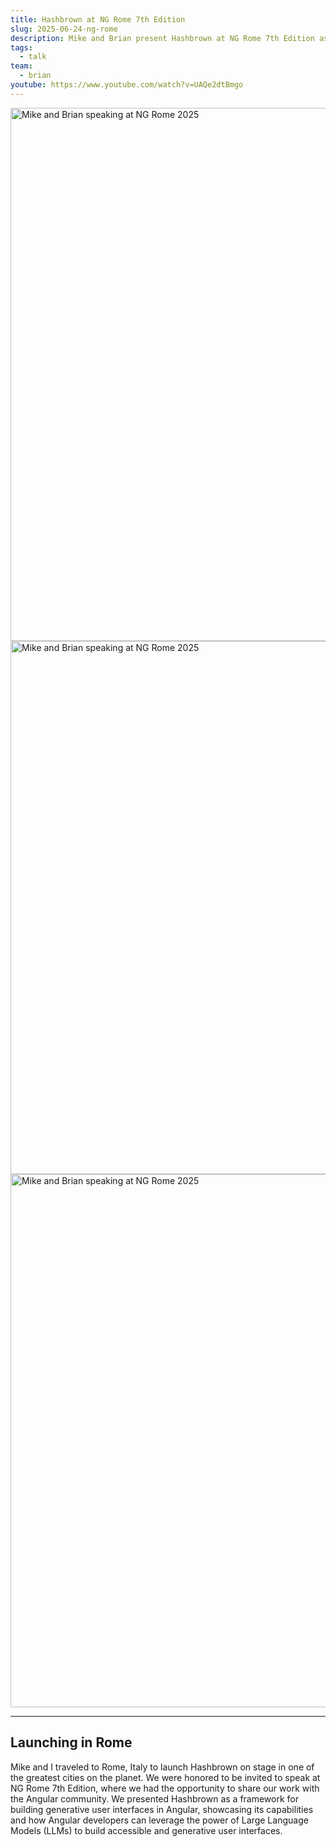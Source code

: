 ```yaml
---
title: Hashbrown at NG Rome 7th Edition
slug: 2025-06-24-ng-rome
description: Mike and Brian present Hashbrown at NG Rome 7th Edition as the closing keynote. Learn about building generative user interfaces in Angular with Large Language Models and the positive community feedback received.
tags:
  - talk
team:
  - brian
youtube: https://www.youtube.com/watch?v=UAQe2dtBmgo
---
```


<hb-carousel columns="1">

  <img src="/blog/image/article/2025-06-24-ng-rome-1.avif" height="853" width="1280" alt="Mike and Brian speaking at NG Rome 2025" />
  <img src="/blog/image/article/2025-06-24-ng-rome-2.avif" height="853" width="1280" alt="Mike and Brian speaking at NG Rome 2025" />
  <img src="/blog/image/article/2025-06-24-ng-rome-3.avif" height="853" width="1280" alt="Mike and Brian speaking at NG Rome 2025" />

</hb-carousel>

---

## Launching in Rome

Mike and I traveled to Rome, Italy to launch Hashbrown on stage in one of the greatest cities on the planet.
We were honored to be invited to speak at NG Rome 7th Edition, where we had the opportunity to share our work with the Angular community.
We presented Hashbrown as a framework for building generative user interfaces in Angular, showcasing its capabilities and how Angular developers can leverage the power of Large Language Models (LLMs) to build accessible and generative user interfaces.
